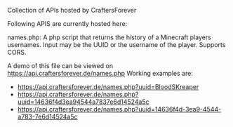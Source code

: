 Collection of APIs hosted by CraftersForever

Following APIS are currently hosted here:

names.php:
A php script that returns the history of a Minecraft players usernames. Input may be the UUID or the username of the player.  Supports CORS.

A demo of this file can be viewed on https://api.craftersforever.de/names.php
Working examples are:
- https://api.craftersforever.de/names.php?uuid=BloodSKreaper
- https://api.craftersforever.de/names.php?uuid=14636f4d3ea94544a7837e6d14524a5c
- https://api.craftersforever.de/names.php?uuid=14636f4d-3ea9-4544-a783-7e6d14524a5c
